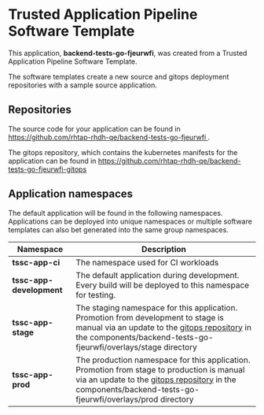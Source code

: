 # Trusted Application Pipeline Software Template

This application, **backend-tests-go-fjeurwfi**, was created from a Trusted Application Pipeline Software Template.

The software templates create a new source and gitops deployment repositories with a sample source application. 

## Repositories

The source code for your application can be found in [https://github.com/rhtap-rhdh-qe/backend-tests-go-fjeurwfi ](https://github.com/rhtap-rhdh-qe/backend-tests-go-fjeurwfi ).
 
The gitops repository, which contains the kubernetes manifests for the application can be found in 
[https://github.com/rhtap-rhdh-qe/backend-tests-go-fjeurwfi-gitops ](https://github.com/rhtap-rhdh-qe/backend-tests-go-fjeurwfi-gitops ) 

## Application namespaces 

The default application will be found in the following namespaces. Applications can be deployed into unique namespaces or multiple software templates can also bet generated into the same group namespaces.  

|  Namespace   |  Description   |  
| -------- | -------- |
| **tssc-app-ci** | The namespace used for CI workloads |
| **tssc-app-development** | The default application during development. Every build will be deployed to this namespace for testing. |
| **tssc-app-stage** | The staging namespace for this application. Promotion from development to stage is manual via an update to the [gitops repository](https://github.com/rhtap-rhdh-qe/backend-tests-go-fjeurwfi-gitops ) in the components/backend-tests-go-fjeurwfi/overlays/stage directory |
| **tssc-app-prod** | The production namespace for this application. Promotion from stage to production is manual via an update to the [gitops repository](https://github.com/rhtap-rhdh-qe/backend-tests-go-fjeurwfi-gitops ) in the components/backend-tests-go-fjeurwfi/overlays/prod directory |